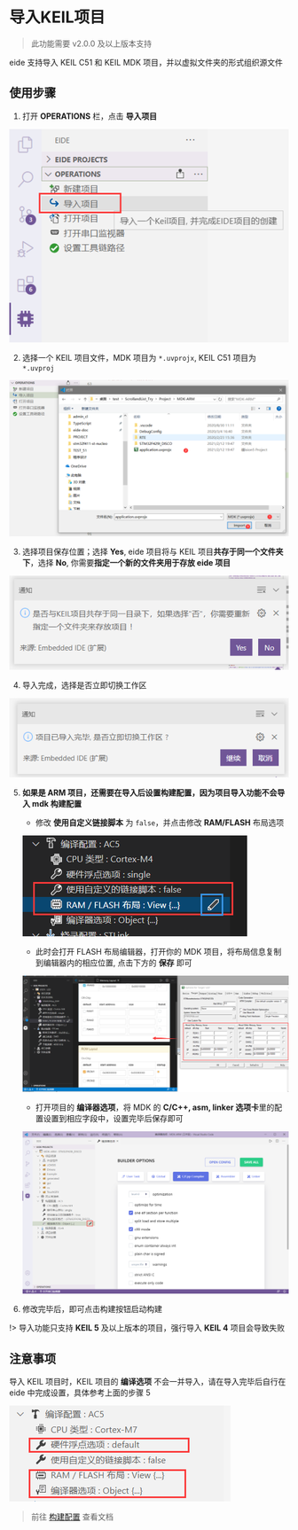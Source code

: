 # 导入KEIL项目

> 此功能需要 v2.0.0 及以上版本支持

eide 支持导入 KEIL C51 和 KEIL MDK 项目，并以虚拟文件夹的形式组织源文件

## 使用步骤

1. 打开 **OPERATIONS** 栏，点击 **导入项目**

  ![import btn](../img/import_prj_btn.png)

2. 选择一个 KEIL 项目文件，MDK 项目为 `*.uvprojx`, KEIL C51 项目为 `*.uvproj`

  ![select keil file](../img/import_sel_file.png)

3. 选择项目保存位置；选择 **Yes**, eide 项目将与 KEIL 项目**共存于同一个文件夹下**，选择 **No**, 你需要**指定一个新的文件夹用于存放 eide 项目**

  ![select save folder](../img/import_sel_save_path.png)

4. 导入完成，选择是否立即切换工作区

  ![switch workspace](../img/import_done.png)

5. **如果是 ARM 项目，还需要在导入后设置构建配置，因为项目导入功能不会导入 mdk 构建配置**
   
   - 修改 **使用自定义链接脚本** 为 `false`，并点击修改 **RAM/FLASH** 布局选项

   ![](../img/import_mod_conf_1.png)

   - 此时会打开 FLASH 布局编辑器，打开你的 MDK 项目，将布局信息复制到编辑器内的相应位置, 点击下方的 **保存** 即可
   
   ![](../img/import_mod_conf_2.png) 

   - 打开项目的 **编译器选项**，将 MDK 的 **C/C++, asm, linker 选项卡**里的配置设置到相应字段中，设置完毕后保存即可

   ![](../img/prj_builder_options.png)

6. 修改完毕后，即可点击构建按钮启动构建

!> 导入功能只支持 **KEIL 5** 及以上版本的项目，强行导入 **KEIL 4** 项目会导致失败

## 注意事项

导入 KEIL 项目时，KEIL 项目的 **编译选项** 不会一并导入，请在导入完毕后自行在 eide 中完成设置，具体参考上面的步骤 5

![project compiler config](../img/prj_cmp_conf.png)

> 前往 [构建配置](zh-cn/builder_config?id=编译选项) 查看文档
